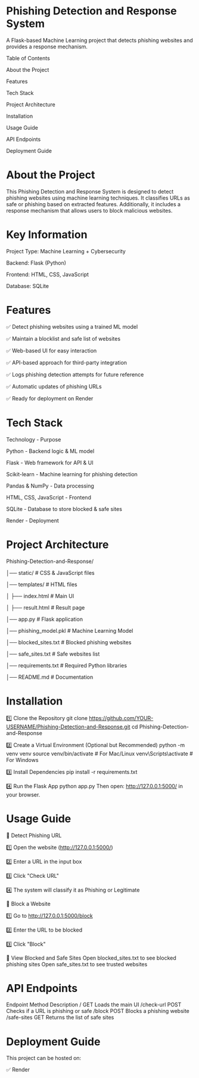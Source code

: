 <h1>Phishing Detection and Response System</h1>


A Flask-based Machine Learning project that detects phishing websites and provides a response mechanism.

 Table of Contents
 
 About the Project
 
 Features
 
 Tech Stack
 
 Project Architecture
 
 Installation
 
 Usage Guide
 
 API Endpoints
 
 Deployment Guide

<h1>About the Project</h1>

This Phishing Detection and Response System is designed to detect phishing websites using machine learning techniques. It classifies URLs as safe or phishing based on extracted features. Additionally, it includes a response mechanism that allows users to block malicious websites.

 <h1>Key Information</h1>
 
 Project Type: Machine Learning + Cybersecurity
 
 Backend: Flask (Python)
 
 Frontend: HTML, CSS, JavaScript
 
 Database: SQLite

 <h1>Features</h1>
 
✅ Detect phishing websites using a trained ML model

✅ Maintain a blocklist and safe list of websites

✅ Web-based UI for easy interaction

✅ API-based approach for third-party integration

✅ Logs phishing detection attempts for future reference

✅ Automatic updates of phishing URLs

✅ Ready for deployment on Render

<h1>Tech Stack</h1>

Technology	                -             Purpose

Python	                    -             Backend logic & ML model

Flask                	     -              Web framework for API & UI

Scikit-learn	              -             Machine learning for phishing detection

Pandas & NumPy       	     -              Data processing

HTML, CSS, JavaScript	     -             Frontend

SQLite                     -              Database to store blocked & safe sites

Render                     -           	 Deployment

 <h1>Project Architecture</h1>
 
 Phishing-Detection-and-Response/
 
│── static/                  # CSS & JavaScript files

│── templates/               # HTML files

│   ├── index.html           # Main UI

│   ├── result.html          # Result page

│── app.py                   # Flask application

│── phishing_model.pkl       # Machine Learning Model

│── blocked_sites.txt        # Blocked phishing websites

│── safe_sites.txt           # Safe websites list

│── requirements.txt         # Required Python libraries

│── README.md                # Documentation

 <h1>Installation</h1>
 
1️⃣  Clone the Repository
git clone https://github.com/YOUR-USERNAME/Phishing-Detection-and-Response.git
cd Phishing-Detection-and-Response

2️⃣ Create a Virtual Environment (Optional but Recommended)
python -m venv venv
source venv/bin/activate  # For Mac/Linux
venv\Scripts\activate  # For Windows

3️⃣ Install Dependencies
pip install -r requirements.txt

4️⃣ Run the Flask App
python app.py
Then open: http://127.0.0.1:5000/ in your browser.


 <h1>Usage Guide</h1>
🔹 Detect Phishing URL

1️⃣ Open the website (http://127.0.0.1:5000/)

2️⃣ Enter a URL in the input box

3️⃣ Click "Check URL"

4️⃣ The system will classify it as Phishing or Legitimate

🔹 Block a Website

1️⃣ Go to http://127.0.0.1:5000/block

2️⃣ Enter the URL to be blocked

3️⃣ Click "Block"

🔹 View Blocked and Safe Sites
Open blocked_sites.txt to see blocked phishing sites
Open safe_sites.txt to see trusted websites


<h1>API Endpoints</h1>
Endpoint	             Method	                  Description
/	                     GET	                    Loads the main UI
/check-url   	         POST                   	Checks if a URL is phishing or safe
/block	               POST	                    Blocks a phishing website
/safe-sites  	         GET	                    Returns the list of safe sites

<h1>Deployment Guide</h1>

This project can be hosted on:

✅ Render










